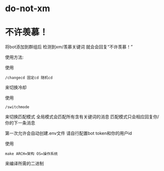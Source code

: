 ﻿# do-not-xm
# 不许羡慕！
将bot添加到群组后 检测到xm/羡慕关键词 就会会回复“不许羡慕！”

使用方法:

使用
```
/changecd 固定cd 随机cd
```
来切换冷却

使用
```
/switchmode
```
来切换匹配模式
全局模式会匹配所有含有关键词的消息 匹配模式只会相应回复你/你的下一条消息

第一次允许会自动创建.env文件 请自行配置bot token和你的用户id

使用
```
make ARCH=架构 OS=操作系统
```
来编译所需的二进制